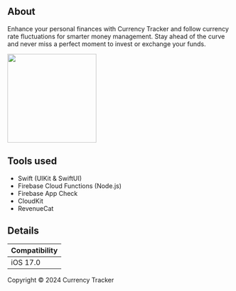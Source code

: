 ## About

Enhance your personal finances with Currency Tracker and follow currency rate fluctuations for smarter money management. Stay ahead of the curve and never miss a perfect moment to invest or exchange your funds.

<a href="https://apps.apple.com/app/currency-tracker/id6503698623"><img src="https://github.com/user-attachments/assets/e4f4e64f-ab9a-47e2-9df1-fb22989c7e95" width="200"></a>

## Tools used

- Swift (UIKit & SwiftUI)
- Firebase Cloud Functions (Node.js)
- Firebase App Check
- CloudKit
- RevenueCat

## Details

|Compatibility|
|-|
|iOS 17.0|

Copyright © 2024 Currency Tracker
